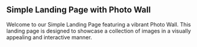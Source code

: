 ## Simple Landing Page with Photo Wall
Welcome to our Simple Landing Page featuring a vibrant Photo Wall. This landing page is designed to showcase a collection of images in a visually appealing and interactive manner.
